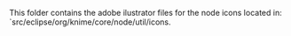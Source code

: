 This folder contains the adobe ilustrator files for the node icons located in:
`src/eclipse/org/knime/core/node/util/icons.

